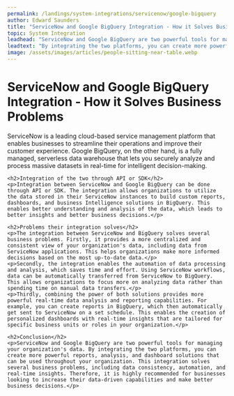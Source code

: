 ```yaml
---
permalink: /landings/system-integrations/servicenow/google-bigquery
author: Edward Saunders
title: "ServiceNow and Google BigQuery Integration - How it Solves Business Problems"
topic: System Integration
leadhead: "ServiceNow and Google BigQuery are two powerful tools for managing your organization's data"
leadtext: "By integrating the two platforms, you can create more powerful reports, analysis, and dashboard solutions that can be used throughout your organization. This integration solves several business problems, including data consistency, automation, and real-time insights. Therefore, it is highly recommended for businesses looking to increase their data-driven capabilities and make better business decisions."
image: /assets/images/articles/people-sitting-near-table.webp
---
```

<div class="arttext">	<h1>ServiceNow and Google BigQuery Integration - How it Solves Business Problems</h1>
	<p>ServiceNow is a leading cloud-based service management platform that enables businesses to streamline their operations and improve their customer experience. Google BigQuery, on the other hand, is a fully managed, serverless data warehouse that lets you securely analyze and process massive datasets in real-time for intelligent decision-making.</p>

	<h2>Integration of the two through API or SDK</h2>
	<p>Integration between ServiceNow and Google BigQuery can be done through API or SDK. The integration allows organizations to utilize the data stored in their ServiceNow instances to build custom reports, dashboards, and business Intelligence solutions in BigQuery. This enables better understanding and analysis of the data, which leads to better insights and better business decisions.</p>

	<h2>Problems their integration solves</h2>
	<p>The integration between ServiceNow and BigQuery solves several business problems. Firstly, it provides a more centralized and consistent view of your organization's data, including data from ServiceNow applications. This helps organizations make more informed decisions based on the most up-to-date data.</p>
	<p>Secondly, the integration enables the automation of data processing and analysis, which saves time and effort. Using ServiceNow workflows, data can be automatically transferred from ServiceNow to BigQuery. This allows organizations to focus more on analyzing data rather than spending time on manual data transfers.</p>
	<p>Thirdly, combining the power of both solutions provides more powerful real-time data analysis and reporting capabilities. For example, you can create reports in BigQuery, which then automatically get sent to ServiceNow on a set schedule. This enables the creation of personalized dashboards with real-time insights that are tailored for specific business units or roles in your organization.</p>

	<h2>Conclusion</h2>
	<p>ServiceNow and Google BigQuery are two powerful tools for managing your organization's data. By integrating the two platforms, you can create more powerful reports, analysis, and dashboard solutions that can be used throughout your organization. This integration solves several business problems, including data consistency, automation, and real-time insights. Therefore, it is highly recommended for businesses looking to increase their data-driven capabilities and make better business decisions.</p>
</div>